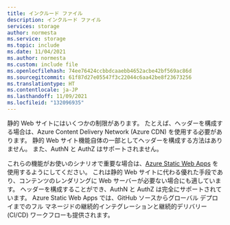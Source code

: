 ```yaml
---
title: インクルード ファイル
description: インクルード ファイル
services: storage
author: normesta
ms.service: storage
ms.topic: include
ms.date: 11/04/2021
ms.author: normesta
ms.custom: include file
ms.openlocfilehash: 74ee76424ccbbdcaaebb4652acbe42bf569ac86d
ms.sourcegitcommit: 61f87d27e05547f3c22044c6aa42be8f23673256
ms.translationtype: HT
ms.contentlocale: ja-JP
ms.lasthandoff: 11/09/2021
ms.locfileid: "132096935"
---
```

静的 Web サイトにはいくつかの制限があります。 たとえば、ヘッダーを構成する場合は、Azure Content Delivery Network (Azure CDN) を使用する必要があります。 静的 Web サイト機能自体の一部としてヘッダーを構成する方法はありません。 また、AuthN と AuthZ はサポートされません。 

これらの機能がお使いのシナリオで重要な場合は、[Azure Static Web Apps](https://azure.microsoft.com/services/app-service/static/) を使用するようにしてください。 これは静的 Web サイトに代わる優れた手段であり、コンテンツのレンダリングに Web サーバーが必要ない場合にも適しています。 ヘッダーを構成することができ、AuthN と AuthZ は完全にサポートされています。 Azure Static Web Apps では、GitHub ソースからグローバル デプロイまでのフル マネージドの継続的インテグレーションと継続的デリバリー (CI/CD) ワークフローも提供されます。
